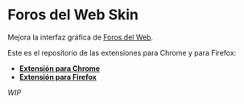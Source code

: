 # Foros del Web Skin

Mejora la interfaz gráfica de [Foros del Web](http://www.forosdelweb.com).

Este es el repositorio de las extensiones para Chrome y para Firefox:

  - [**Extensión para Chrome**](https://chrome.google.com/webstore/detail/foros-del-web-skin/ophjmnocjbegeemkimmokennilhkcdkn)
  - [**Extensión para Firefox**](https://addons.mozilla.org/en-US/firefox/addon/fdw-skin)

*WIP*